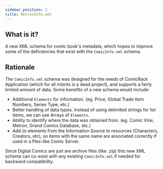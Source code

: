 ```yaml
---
sidebar_position: 2
title: MetronInfo.xml
---
```


## What is it?

A new XML schema for comic book's metadata, which hopes to improve some of the deficiencies that exist with the
`ComicInfo.xml` schema.

## Rationale

The `ComicInfo.xml` schema was designed for the needs of ComicRack Application (which for all intents is a dead
project), and supports a fairly limited amount of data. Some benefits of a new schema would include:

- Additional `Elements` for information. (eg. Price, Global Trade Item Numbers, Series Type, etc.)
- Better handling of data types. Instead of using delimited strings for list items, we can use Arrays of `Elements`.
- Ability to identify where the data was obtained from. (eg. Comic Vine, Metron, Grand Comics Database, etc.)
- Add `ID` elements from the Information Source to resources (Characters, Creators, etc), so items with the same name
  are associated correctly if used in a Plex-like Comic Server.

Since Digital Comics are just are archive files (like .zip) this new XML schema can co-exist with any existing
`ComicInfo.xml` if needed for backward compatibility.